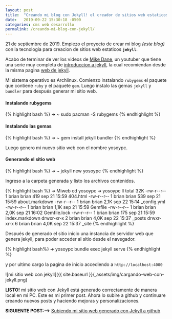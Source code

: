 ```yaml
---
layout: post
title:  "Creando mi blog con Jekyll! el creador de sitios web estaticos"
date:   2019-09-22 15:30:18 -0500
categories: cms web desarrollo
permalink: /creando-mi-blog-con-jekyll/
---
```


21 de septiembre de 2019. Empiezo el proyecto de crear mi blog *(este blog)* con la tecnologia para creacion de sitios web estaticos **`jekyll`**. 

Acabo de terminar de ver los videos de [Mike Dane](https://www.youtube.com/channel/UCvmINlrza7JHB1zkIOuXEbw/), un youtuber que tiene una serie muy completa de [introduccion a jekyll](https://youtu.be/T1itpPvFWHI), la cual recomiendan desde la misma pagina [web de jekyll](https://jekyllrb.com/).

Mi sistema operativo es Archlinux. Comienzo instalando `rubygems` el paquete que contiene `ruby` y el paquete `gem`. Luego instalo las gemas `jekyll` y `bundler` para después generar mi sitio web.


#### **Instalando rubygems**
{% highlight bash %}
➜  ~ sudo pacman -S rubygems
{% endhighlight %}


#### **Instalando las gemas**
{% highlight bash %}
➜  ~ gem install jekyll bundler
{% endhighlight %}
  

Luego genero mi nuevo sitio web con el nombre yosoypc.

#### **Generando el sitio web**
{% highlight bash %}
➜  ~ jekyll new yosoypc
{% endhighlight %}

Ingreso a la carpeta generada y listo los archivos contenidos.

{% highlight bash %}
➜  Miweb cd yosoypc
➜  yosoypc ll
total 32K
-rw-r--r-- 1 brian brian  419 sep 21 15:59 404.html
-rw-r--r-- 1 brian brian  539 sep 21 15:59 about.markdown
-rw-r--r-- 1 brian brian 2,1K sep 22 15:14 _config.yml
-rw-r--r-- 1 brian brian 1,1K sep 21 15:59 Gemfile
-rw-r--r-- 1 brian brian 2,0K sep 21 16:02 Gemfile.lock
-rw-r--r-- 1 brian brian  175 sep 21 15:59 index.markdown
drwxr-xr-x 2 brian brian 4,0K sep 22 15:37 _posts
drwxr-xr-x 6 brian brian 4,0K sep 22 15:37 _site
{% endhighlight %}

Después de generado el sitio inicio una instancia de servidor web que genera jekyll, para poder acceder al sitio desde el navegador.

{% highlight bash%}
➜  yosoypc bundle exec jekyll serve
{% endhighlight %}

y por ultimo cargo la pagina de inicio accediendo a `http://localhost:4000`

![mi sitio web con jekyll]({{ site.baseurl }}/_assets/img/cargando-web-con-jekyll.png)

**LISTO!** mi sitio web con Jekyll está generado correctamente de manera local en mi PC. Este es mi primer post. Ahora lo subire a github y continuare creando nuevos posts y haciendo mejoras y personalizaciones. 

**SIGUIENTE POST:-->** [Subiendo mi sitio web generado con Jekyll a github](#)